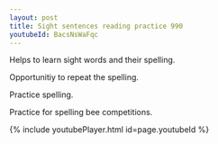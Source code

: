 ```yaml
---
layout: post
title: Sight sentences reading practice 990
youtubeId: BacsNsWaFqc
---
```

 
 
Helps to learn sight words and their spelling.

Opportunitiy to repeat the spelling. 

Practice spelling. 
 
Practice for spelling bee competitions. 
 
{% include youtubePlayer.html id=page.youtubeId %}
 
 

